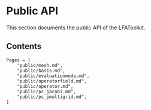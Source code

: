 # Public API

This section documents the public API of the LFAToolkit.

## Contents

```@contents
Pages = [
    "public/mesh.md",
    "public/basis.md",
    "public/evaluationmode.md",
    "public/operatorfield.md",
    "public/operator.md",
    "public/pc_jacobi.md",
    "public/pc_pmultigrid.md",
]
```
